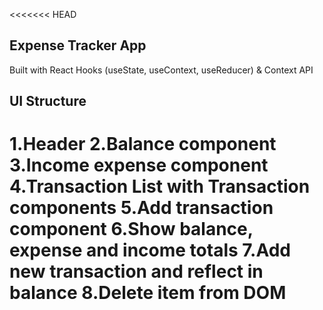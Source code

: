 <<<<<<< HEAD
## Expense Tracker App

Built with React Hooks (useState, useContext, useReducer) & Context API

## UI Structure

1.Header
2.Balance component
3.Income expense component
4.Transaction List with Transaction components
5.Add transaction component
6.Show balance, expense and income totals
7.Add new transaction and reflect in balance
8.Delete item from DOM
=======

